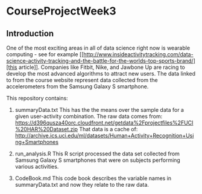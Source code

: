 # CourseProjectWeek3

## Introduction

One of the most exciting areas in all of data science right now is
wearable computing - see for example [[http://www.insideactivitytracking.com/data-science-activity-tracking-and-the-battle-for-the-worlds-top-sports-brand/][this article]]. Companies like
Fitbit, Nike, and Jawbone Up are racing to develop the most advanced
algorithms to attract new users. The data linked to from the course
website represent data collected from the accelerometers from the
Samsung Galaxy S smartphone.


This repository contains:

1. summaryData.txt
    This has the the means over the sample data for a given user-activity
    combination.
    The raw data comes from:
       https://d396qusza40orc.cloudfront.net/getdata%2Fprojectfiles%2FUCI%20HAR%20Dataset.zip
    That data is a cache of:
       http://archive.ics.uci.edu/ml/datasets/Human+Activity+Recognition+Using+Smartphones

2. run_analysis.R
    This R script processed the data set collected from Samsung Galaxy S
    smartphones that were on subjects performing various activities.

3. CodeBook.md
    This code book describes the variable names in summaryData.txt and
    now they relate to the raw data.

